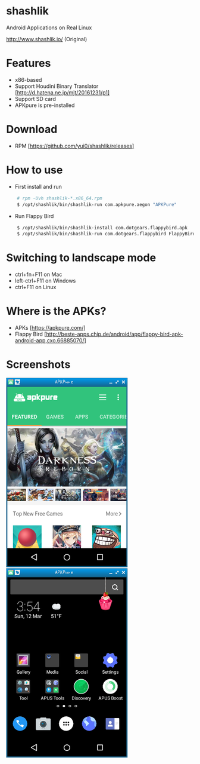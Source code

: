 # shashlik
Android Applications on Real Linux

http://www.shashlik.io/ (Original)

# Features
- x86-based
- Support Houdini Binary Translator [http://d.hatena.ne.jp/mjt/20161231/p1]
- Support SD card
- APKpure is pre-installed

# Download
- RPM [https://github.com/yui0/shashlik/releases]

# How to use
- First install and run

```bash
	# rpm -Uvh shashlik-*.x86_64.rpm
	$ /opt/shashlik/bin/shashlik-run com.apkpure.aegon "APKPure"
```

- Run Flappy Bird

```bash
	$ /opt/shashlik/bin/shashlik-install com.dotgears.flappybird.apk
	$ /opt/shashlik/bin/shashlik-run com.dotgears.flappybird FlappyBird
```

# Switching to landscape mode
- ctrl+fn+F11 on Mac
- left-ctrl+F11 on Windows
- ctrl+F11 on Linux

# Where is the APKs?
- APKs [https://apkpure.com/]
- Flappy Bird [http://beste-apps.chip.de/android/app/flappy-bird-apk-android-app,cxo.66885070/]

# Screenshots

  ![APKpure](screenshots/apkpure.png)
  ![APUS](screenshots/apus.png)

